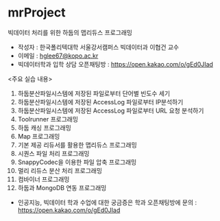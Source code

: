 # mrProject
빅데이터 처리를 위한 하둡의 맵리듀스 프로그래밍

* 작성자 : 한국폴리텍대학 서울강서캠퍼스 빅데이터과 이협건 교수
* 이메일 : hglee67@kopo.ac.kr
* 빅데이터학과 입학 상담 오픈채팅방 : https://open.kakao.com/o/gEd0JIad

<주요 실습 내용>
1. 하둡분산파일시스템에 저장된 파일로부터 단어별 빈도수 세기
2. 하둡분산파일시스템에 저장된 AccessLog 파일로부터 IP분석하기
3. 하둡분산파일시스템에 저장된 AccessLog 파일로부터 URL 요청 분석하기
4. Toolrunner 프로그래밍
5. 하둡 캐싱 프로그래밍
6. Map 프로그래밍
7. 기본 제공 리듀서를 활용한 맵리듀스 프로그래밍
8. 시퀀스 파일 처리 프로그래밍
9. SnappyCodec을 이용한 파일 압축 프로그래밍
10. 멀리 리듀스 분산 처리 프로그래밍
11. 컴바이너 프로그래밍
12. 하둡과 MongoDB 연동 프로그래밍

* 인공지능, 빅데이터 학과 수업에 대한 궁금증은 학과 오픈채팅방에 문의 : https://open.kakao.com/o/gEd0JIad
